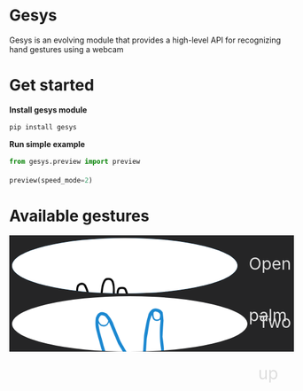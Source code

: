 # Gesys
Gesys is an evolving module that provides a high-level API for recognizing hand gestures using a webcam

# Get started
**Install gesys module**
```python
pip install gesys
```
**Run simple example**
```python
from gesys.preview import preview

preview(speed_mode=2)
```

# Available gestures
<div style='width: 100%; height: 200px; background-color: #252526; display: flex; flex-direction: column; padding:5px; gap: 5px'>
    <div style='display:flex; height:100px; gap: 20px'>
        <div style='background-color:#007acc; height: 100%; border-radius: 50%; overflow:hidden'>
            <img src="./content/stop_svg.svg">
        </div>
        <div style='color: #dddddd; font-size: 30px; height:92.5px; line-height:92.5px'>Open palm</div>
    </div>
    <div style='display:flex; height:100px; gap: 20px'>
        <div style='background-color:#1e1e1e; height: 100px; border-radius: 50%; overflow:hidden'>
            <img src="./content/two_up_svg.svg">
        </div>
        <div style='color: #dddddd; font-size: 30px; height:92.5px; line-height:92.5px'>Two up</div>
    </div>
</div>


